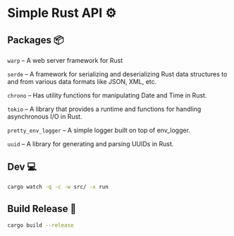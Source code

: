 # Simple Rust API ⚙️

## Packages 📦

`warp` – A web server framework for Rust

`serde` – A framework for serializing and deserializing Rust data structures to and from various data formats like JSON, XML, etc.

`chrono` – Has utility functions for manipulating Date and Time in Rust.

`tokio` – A library that provides a runtime and functions for handling asynchronous I/O in Rust.

`pretty_env_logger` – A simple logger built on top of env_logger.

`uuid` – A library for generating and parsing UUIDs in Rust.

## Dev 💻

```bash
cargo watch -q -c -w src/ -x run
```

## Build Release 🚀

```bash
cargo build --release
```
